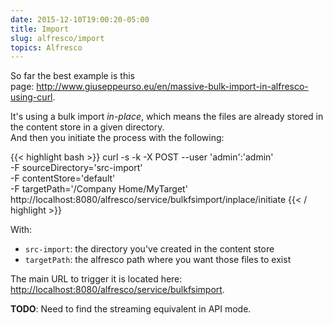 ```yaml
---
date: 2015-12-10T19:00:20-05:00
title: Import
slug: alfresco/import
topics: Alfresco
---
```


So far the best example is this page: <http://www.giuseppeurso.eu/en/massive-bulk-import-in-alfresco-using-curl>.

It's using a bulk import *in-place*, which means the files are already stored in the content store in a given directory.  
And then you initiate the process with the following:

{{< highlight bash >}}
curl -s -k -X POST --user 'admin':'admin'      \
        -F sourceDirectory='src-import'        \
        -F contentStore='default'              \
        -F targetPath='/Company Home/MyTarget' \
        http://localhost:8080/alfresco/service/bulkfsimport/inplace/initiate
{{< / highlight >}}

With:

+ `src-import`: the directory you've created in the content store
+ `targetPath`: the alfresco path where you want those files to exist

The main URL to trigger it is located here: <http://localhost:8080/alfresco/service/bulkfsimport>.

**TODO**: Need to find the streaming equivalent in API mode.